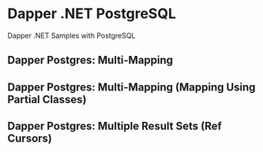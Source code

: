 # Dapper .NET PostgreSQL
Dapper .NET Samples with PostgreSQL

## Dapper Postgres: Multi-Mapping

## Dapper Postgres: Multi-Mapping (Mapping Using Partial Classes)

## Dapper Postgres: Multiple Result Sets (Ref Cursors)


